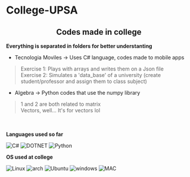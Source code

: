# College-UPSA

<h2 align="center">Codes made in college</h2>



**Everything is separated in folders for better understanting**

- Tecnologia Moviles -> Uses C# language, codes made to mobile apps
 > Exercise 1: Plays with arrays and writes them on a Json file </br>
 > Exercise 2: Simulates a 'data_base' of a university (create student/professor and assign them to class subject)


- Algebra -> Python codes that use the numpy library
> 1 and 2 are both related to matrix </br>
> Vectors, well... It's for vectors lol


<br><br>
**Languages used so far**


![C#](https://img.shields.io/badge/C%23-239120?style=for-the-badge&logo=c-sharp&logoColor=white)
![DOTNET](https://img.shields.io/badge/.NET-5C2D91?style=for-the-badge&logo=.net&logoColor=white)
![Python](https://img.shields.io/badge/Python-14354C?style=for-the-badge&logo=python&logoColor=white)


**OS used at college**

![Linux](https://img.shields.io/badge/Linux-FCC624?style=for-the-badge&logo=linux&logoColor=black)
![arch](https://img.shields.io/badge/Arch_Linux-1793D1?style=for-the-badge&logo=arch-linux&logoColor=white)
![Ubuntu](https://img.shields.io/badge/Ubuntu-E95420?style=for-the-badge&logo=ubuntu&logoColor=white)
![windows](https://img.shields.io/badge/Windows-0078D6?style=for-the-badge&logo=windows&logoColor=white)
![MAC](https://img.shields.io/badge/mac%20os-000000?style=for-the-badge&logo=apple&logoColor=white)

